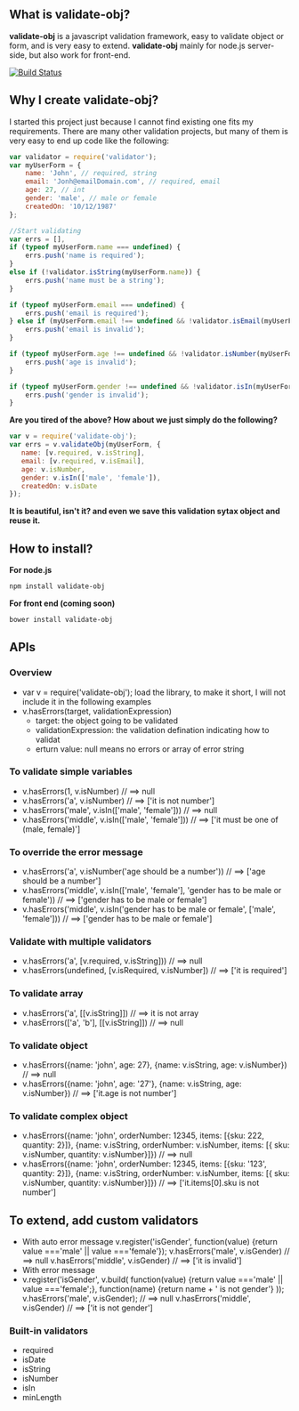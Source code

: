 ## What is validate-obj?
**validate-obj** is a javascript validation framework, easy to validate object or form, and is very easy to extend.
**validate-obj** mainly for node.js server-side, but also work for front-end.

[![Build Status](https://travis-ci.org/ron-liu/validate-obj.js.png?branch=master)](https://travis-ci.org/ron-liu/validate-obj.js)

## Why I create validate-obj?
I started this project just because I cannot find existing one fits my requirements. There are many other validation projects, but many of them is very easy to end up code like the following:
```javascript
var validator = require('validator');
var myUserForm = {
	name: 'John', // required, string
	email: 'Jonh@emailDomain.com', // required, email
	age: 27, // int
	gender: 'male', // male or female
	createdOn: '10/12/1987'
};

//Start validating
var errs = [],
if (typeof myUserForm.name === undefined) {
	errs.push('name is required');
}
else if (!validator.isString(myUserForm.name)) {
	errs.push('name must be a string');
}

if (typeof myUserForm.email === undefined) {
	errs.push('email is required');
} else if (myUserForm.email !== undefined && !validator.isEmail(myUserForm.email)) {
	errs.push('email is invalid');
}

if (typeof myUserForm.age !== undefined && !validator.isNumber(myUserForm.age) {
	errs.push('age is invalid');
}

if (typeof myUserForm.gender !== undefined && !validator.isIn(myUserForm.gender, ['male', 'female']) {
	errs.push('gender is invalid');
}
```

**Are you tired of the above? How about we just simply do the following?**
```javascript
var v = require('validate-obj');
var errs = v.validateObj(myUserForm, {
   name: [v.required, v.isString],
   email: [v.required, v.isEmail],
   age: v.isNumber,
   gender: v.isIn(['male', 'female']),
   createdOn: v.isDate
});
```
**It is beautiful, isn't it? and even we save this validation sytax object and reuse it.**

## How to install?
 **For node.js**
 ```bash
 npm install validate-obj
 ```

 **For front end (coming soon)**
 ```bash
 bower install validate-obj
 ```

## APIs

### Overview
* var v = require('validate-obj'); 
load the library, to make it short, I will not include it in the following examples
* v.hasErrors(target, validationExpression)
	* target: the object going to be validated
	* validationExpression: the validation defination indicating how to validat
	* erturn value: null means no errors or array of error string
	
### To validate simple variables
* v.hasErrors(1, v.isNumber) // ==> null
* v.hasErrors('a', v.isNumber) // ==> ['it is not number']
* v.hasErrors('male', v.isIn(['male', 'female'])) // ==> null
* v.hasErrors('middle', v.isIn(['male', 'female'])) // ==> ['it must be one of (male, female)']

### To override the error message
* v.hasErrors('a', v.isNumber('age should be a number')) // ==> ['age should be a number']
* v.hasErrors('middle', v.isIn(['male', 'female'], 'gender has to be male or female')) // ==> ['gender has to be male or female']
* v.hasErrors('middle', v.isIn('gender has to be male or female', ['male', 'female'])) // ==> ['gender has to be male or female']

### Validate with multiple validators
* v.hasErrors('a', [v.required, v.isString])) // ==> null
* v.hasErrors(undefined, [v.isRequired, v.isNumber]) // ==> ['it is required']


### To validate array
* v.hasErrors('a', [[v.isString]]) // ==> it is not array
* v.hasErrors(['a', 'b'], [[v.isString]]) // ==> null

### To validate object
* v.hasErrors({name: 'john', age: 27}, {name: v.isString, age: v.isNumber}) // ==> null
* v.hasErrors({name: 'john', age: '27'}, {name: v.isString, age: v.isNumber}) // ==> ['it.age is not number']

### To validate complex object
* v.hasErrors({name: 'john', orderNumber: 12345, items: [{sku: 222, quantity: 2}]},
	{name: v.isString, orderNumber: v.isNumber, items: [{ sku: v.isNumber, quantity: v.isNumber}]}) // ==> null
* v.hasErrors({name: 'john', orderNumber: 12345, items: [{sku: '123', quantity: 2}]},
			{name: v.isString, orderNumber: v.isNumber, items: [{ sku: v.isNumber, quantity: v.isNumber}]}) // ==> ['it.items[0].sku is not number']

## To extend, add custom validators
* With auto error message
v.register('isGender', function(value) {return value ==='male' || value ==='female'});
v.hasErrors('male', v.isGender) // ==> null
v.hasErrors('middle', v.isGender) // ==> ['it is invalid']
* With error message
* v.register('isGender', v.build(
				function(value) {return value ==='male' || value ==='female';},
				function(name) {return  name + ' is not gender'}
			));
			v.hasErrors('male', v.isGender); // ==> null
			v.hasErrors('middle', v.isGender) // ==> ['it is not gender']


### Built-in validators
* required
* isDate
* isString
* isNumber
* isIn
* minLength

